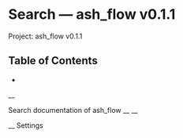# Search — ash_flow v0.1.1

Project: ash_flow v0.1.1

## Table of Contents

- 

__

Search documentation of ash_flow __ __

__ Settings

# 
